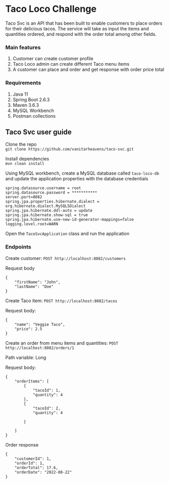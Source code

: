 # Taco Loco Challenge

Taco Svc is an API that has been built to enable customers to place orders for their
delicious tacos. The service will take as input the
items and quantities ordered, and respond with the order total among other fields.

### Main features
1. Customer can create customer profile
2. Taco Loco admin can create different Taco menu items
3. A customer can place and order and get response with order price total

### Requirements
1. Java 11
2. Spring Boot 2.6.3
3. Maven 3.6.3
4. MySQL Workbench
5. Postman collections

## Taco Svc user guide

Clone the repo\
`git clone https://github.com/vanitarheavens/taco-svc.git`

Install dependencies\
`mvn clean install`

Using MySQL workbench, create a MySQL database called `taco-loco-db` and update the application properties with the database credentials
```spring.datasource.url = jdbc:mysql://localhost/taco-loco-db?allowPublicKeyRetrieval=true&serverTimezone=America/Chicago
spring.datasource.username = root
spring.datasource.password = ***********
server.port=8082
spring.jpa.properties.hibernate.dialect = org.hibernate.dialect.MySQL5Dialect
spring.jpa.hibernate.ddl-auto = update
spring.jpa.hibernate.show-sql = true
spring.jpa.hibernate.use-new-id-generator-mappings=false
logging.level.root=WARN
```
Open the `TacoSvcApplication` class and run the application

### Endpoints

Create customer: `POST http://localhost:8082/customers`

Request body

```
{
    "firstName": "John",
    "lastName": "Doe"
}
```

Create Taco item: `POST http://localhost:8082/tacos`

Request body:
```
{
    "name": "Veggie Taco",
    "price": 2.5
}
```


Create an order from menu items and quantities: `POST http://localhost:8082/orders/1`

Path variable: Long

Request body: 
```
{
    "orderItems": [
        {
            "tacoId": 1,
            "quantity": 4
        },
        {
            "tacoId": 2,
            "quantity": 4

        }

    ]
}

```

Order response
```
{
    "customerId": 1,
    "orderId": 1,
    "orderTotal": 17.6,
    "orderDate": "2022-08-22"
}

```